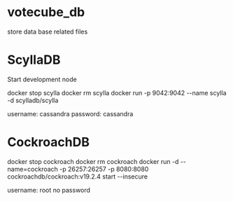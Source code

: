 # votecube_db
store data base related files


# ScyllaDB

Start development node

docker stop scylla
docker rm scylla
docker run -p 9042:9042 --name scylla -d scylladb/scylla

username: cassandra
password: cassandra

# CockroachDB

docker stop cockroach
docker rm cockroach
docker run -d --name=cockroach -p 26257:26257 -p 8080:8080 cockroachdb/cockroach:v19.2.4 start --insecure

username: root
no password
